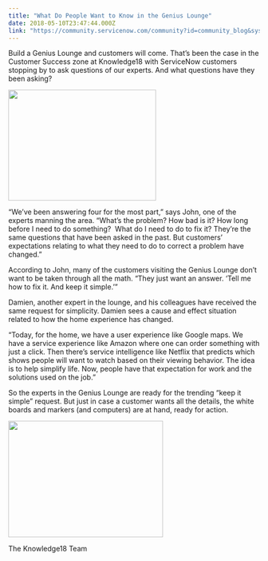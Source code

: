 ```yaml
---
title: "What Do People Want to Know in the Genius Lounge"
date: 2018-05-10T23:47:44.000Z
link: "https://community.servicenow.com/community?id=community_blog&sys_id=f360e878db4e9f805322f4621f961931"
---
```

<p>Build a Genius Lounge and customers will come. That’s been the case in the Customer Success zone at Knowledge18 with ServiceNow customers stopping by to ask questions of our experts. And what questions have they been asking?</p>
<p><img style="max-width: 100%; max-height: 480px;" src="f640e038db4e9f805322f4621f961952.iix" width="296" height="222" /></p>
<p>“We’ve been answering four for the most part,” says John, one of the experts manning the area. “What’s the problem? How bad is it? How long before I need to do something?  What do I need to do to fix it? They’re the same questions that have been asked in the past. But customers’ expectations relating to what they need to do to correct a problem have changed.”</p>
<p>According to John, many of the customers visiting the Genius Lounge don’t want to be taken through all the math. “They just want an answer. ‘Tell me how to fix it. And keep it simple.’”</p>
<p>Damien, another expert in the lounge, and his colleagues have received the same request for simplicity. Damien sees a cause and effect situation related to how the home experience has changed.</p>
<p>“Today, for the home, we have a user experience like Google maps. We have a service experience like Amazon where one can order something with just a click. Then there’s service intelligence like Netflix that predicts which shows people will want to watch based on their viewing behavior. The idea is to help simplify life. Now, people have that expectation for work and the solutions used on the job.”</p>
<p>So the experts in the Genius Lounge are ready for the trending “keep it simple” request. But just in case a customer wants all the details, the white boards and markers (and computers) are at hand, ready for action.</p>
<p><img style="max-width: 100%; max-height: 480px;" src="dbefdc34db4e9f805322f4621f9619ca.iix" width="310" height="233" /></p>
<p>The Knowledge18 Team</p>